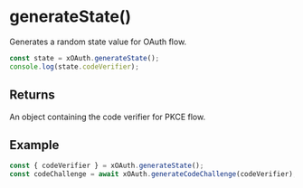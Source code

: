# generateState()

Generates a random state value for OAuth flow.

```typescript
const state = xOAuth.generateState();
console.log(state.codeVerifier);
```

## Returns

An object containing the code verifier for PKCE flow.

## Example

```typescript
const { codeVerifier } = xOAuth.generateState();
const codeChallenge = await xOAuth.generateCodeChallenge(codeVerifier);
```
